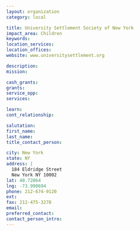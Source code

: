 ```yaml
---
layout: organization
category: local

title: University Settlement Society of New York
impact_area: Children
keywords: 
location_services: 
location_offices: 
website: www.universitysettlement.org

description: 
mission: 

cash_grants: 
grants: 
service_opp: 
services: 

learn: 
cont_relationship: 

salutation: 
first_name: 
last_name: 
title_contact_person: 

city: New York
state: NY
address: |
  184 Eldridge Street    
  New York NY 10002
lat: 40.72064
lng: -73.990694
phone: 212-674-9120
ext: 
fax: 212-475-3278
email: 
preferred_contact: 
contact_person_intro: 
---
```

